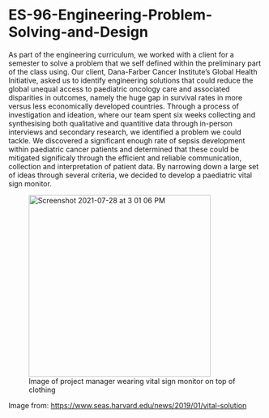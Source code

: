 # ES-96-Engineering-Problem-Solving-and-Design
As part of the engineering curriculum, we worked with a client for a semester to solve a problem that we self defined within the preliminary part of the class using. Our client, Dana-Farber Cancer Institute’s Global Health Initiative, asked us to identify engineering solutions that could reduce the global unequal access to paediatric oncology care and associated disparities in outcomes, namely the huge gap in survival rates in more versus less economically developed countries.
Through a process of investigation and ideation, where our team spent six weeks collecting and synthesising both qualitative and quantitive data through in-person interviews and secondary research, we identified a problem we could tackle. We discovered a significant enough rate of sepsis development within paediatric cancer patients and determined that these could be mitigated significaly through the efficient and reliable communication, collection and interpretation of patient data. By narrowing down a large set of ideas through several criteria, we decided to develop a paediatric vital sign monitor.


<figure>
<img width="359" alt="Screenshot 2021-07-28 at 3 01 06 PM" src="https://user-images.githubusercontent.com/21991038/127380826-8f098d97-8eca-4812-952e-f9a3af0160cf.png">
 <figcaption>Image of project manager wearing vital sign monitor on top of clothing</figcaption>
</figure>

Image from: https://www.seas.harvard.edu/news/2019/01/vital-solution 
